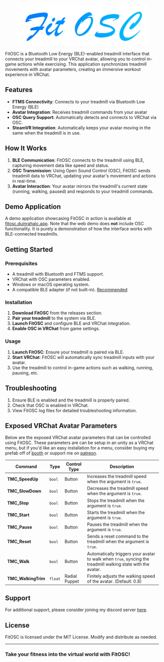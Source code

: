 ﻿
<p align="center">
  <img src="FitOSC.png" alt="Centered Image" >
</p>

FitOSC is a Bluetooth Low Energy (BLE)-enabled treadmill interface that connects your treadmill to your VRChat avatar, allowing you to control in-game actions while exercising. This application synchronizes treadmill movements with avatar parameters, creating an immersive workout experience in VRChat.

## Features

- **FTMS Connectivity**: Connects to your treadmill via Bluetooth Low Energy (BLE)
- **Avatar Integration**: Receives treadmill commands from your avatar
- **OSC Query Support**: Automatically detects and connects to VRChat via OSC.
- **SteamVR Integration**: Automatically keeps your avatar moving in the same when the treadmill is in use.

## How It Works

1. **BLE Communication**: FitOSC connects to the treadmill using BLE, capturing movement data like speed and status.
2. **OSC Transmission**: Using Open Sound Control (OSC), FitOSC sends treadmill data to VRChat, updating your avatar's movement and actions in real-time.
3. **Avatar Interaction**: Your avatar mirrors the treadmill's current state (running, walking, paused) and responds to your treadmill commands.

## Demo Application

A demo application showcasing FitOSC in action is available at [fitosc.duinrahaic.app](https://fitosc.duinrahaic.app). Note that the web demo does **not** include OSC functionality. It is purely a demonstration of how the interface works with BLE-connected treadmills.

## Getting Started

### Prerequisites

- A treadmill with Bluetooth and FTMS support.
- VRChat with OSC parameters enabled.
- Windows or macOS operating system.
- A compatible BLE adapter (if not built-in). [Recommended](https://www.amazon.com/TP-Link-Bluetooth-Receiver-Controller-UB500/dp/B09DMP6T22)

### Installation

1. **Download FitOSC** from the releases section.
2. **Pair your treadmill** to the system via BLE.
3. **Launch FitOSC** and configure BLE and VRChat integration.
4. **Enable OSC in VRChat** from game settings.

### Usage

1. **Launch FitOSC**: Ensure your treadmill is paired via BLE.
2. **Start VRChat**: FitOSC will automatically sync treadmill inputs with your avatar.
3. Use the treadmill to control in-game actions such as walking, running, pausing, etc.

## Troubleshooting

1. Ensure BLE is enabled and the treadmill is properly paired.
2. Check that OSC is enabled in VRChat.
3. View FitOSC log files for detailed troubleshooting information.

## Exposed VRChat Avatar Parameters

Below are the exposed VRChat avatar parameters that can be controlled using FitOSC. These parameters are can be setup in an unity as a VRChat menu, but if you'd like an easy installation for a menu, consider buying my prefab off of [booth](https://duinrahaic.booth.pm/) or support me on [patreon](wwww.pateron.com/duinrahaic).

| **Command**        | **Type**  | **Control Type**  | **Description**                                                                                   |
|--------------------|-----------|-------------------|---------------------------------------------------------------------------------------------------|
| **TMC_SpeedUp**     | `bool`    | Button            | Increases the treadmill speed when the argument is `true`.                                        |
| **TMC_SlowDown**    | `bool`    | Button            | Decreases the treadmill speed when the argument is `true`.                                        |
| **TMC_Stop**        | `bool`    | Button            | Stops the treadmill when the argument is `true`.                                                  |
| **TMC_Start**       | `bool`    | Button            | Starts the treadmill when the argument is `true`.                                                 |
| **TMC_Pause**       | `bool`    | Button            | Pauses the treadmill when the argument is `true`.                                                 |
| **TMC_Reset**       | `bool`    | Button            | Sends a reset command to the treadmill when the argument is `true`.                               |
| **TMC_Walk**        | `bool`    | Button            | Automatically triggers your avatar to walk when `true`, syncing the treadmill walking state with the avatar. |
| **TMC_WalkingTrim** | `float`   | Radial Puppet     | Finitely adjusts the walking speed of the avatar. (Default: 0.8)                                  |

## Support

For additional support, please consider joining my discord server [here](https://discord.gg/aZQfy6H9fA).


## License

FitOSC is licensed under the MIT License. Modify and distribute as needed.

---

### Take your fitness into the virtual world with FitOSC!
